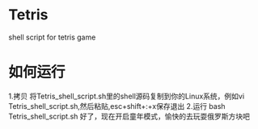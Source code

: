 # Tetris
shell script for tetris game
# 如何运行
1.拷贝
将Tetris_shell_script.sh里的shell源码复制到你的Linux系统，例如vi Tetris_shell_script.sh,然后粘贴,esc+shift+:+x保存退出
2.运行
bash Tetris_shell_script.sh
好了，现在开启童年模式，愉快的去玩耍俄罗斯方块吧
